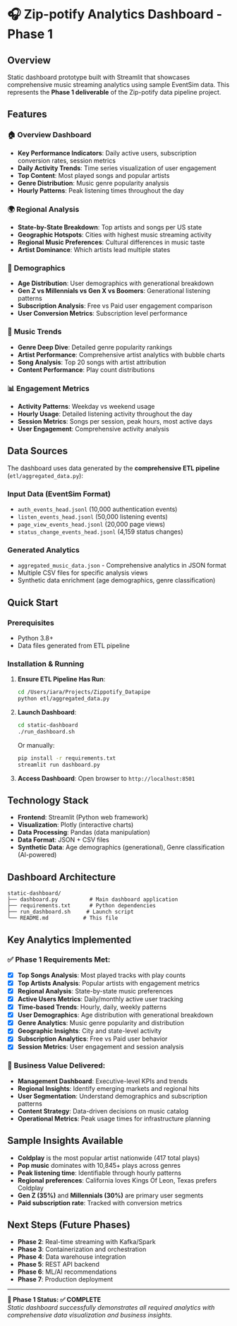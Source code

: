 # 🎧 Zip-potify Analytics Dashboard - Phase 1

## Overview
Static dashboard prototype built with Streamlit that showcases comprehensive music streaming analytics using sample EventSim data. This represents the **Phase 1 deliverable** of the Zip-potify data pipeline project.

## Features

### 🏠 **Overview Dashboard**
- **Key Performance Indicators**: Daily active users, subscription conversion rates, session metrics
- **Daily Activity Trends**: Time series visualization of user engagement
- **Top Content**: Most played songs and popular artists
- **Genre Distribution**: Music genre popularity analysis
- **Hourly Patterns**: Peak listening times throughout the day

### 🌍 **Regional Analysis**
- **State-by-State Breakdown**: Top artists and songs per US state
- **Geographic Hotspots**: Cities with highest music streaming activity
- **Regional Music Preferences**: Cultural differences in music taste
- **Artist Dominance**: Which artists lead multiple states

### 👥 **Demographics**
- **Age Distribution**: User demographics with generational breakdown
- **Gen Z vs Millennials vs Gen X vs Boomers**: Generational listening patterns
- **Subscription Analysis**: Free vs Paid user engagement comparison
- **User Conversion Metrics**: Subscription level performance

### 🎵 **Music Trends**
- **Genre Deep Dive**: Detailed genre popularity rankings
- **Artist Performance**: Comprehensive artist analytics with bubble charts
- **Song Analysis**: Top 20 songs with artist attribution
- **Content Performance**: Play count distributions

### 📊 **Engagement Metrics**
- **Activity Patterns**: Weekday vs weekend usage
- **Hourly Usage**: Detailed listening activity throughout the day
- **Session Metrics**: Songs per session, peak hours, most active days
- **User Engagement**: Comprehensive activity analysis

## Data Sources

The dashboard uses data generated by the **comprehensive ETL pipeline** (`etl/aggregated_data.py`):

### Input Data (EventSim Format)
- `auth_events_head.jsonl` (10,000 authentication events)
- `listen_events_head.jsonl` (50,000 listening events)
- `page_view_events_head.jsonl` (20,000 page views)
- `status_change_events_head.jsonl` (4,159 status changes)

### Generated Analytics
- `aggregated_music_data.json` - Comprehensive analytics in JSON format
- Multiple CSV files for specific analysis views
- Synthetic data enrichment (age demographics, genre classification)

## Quick Start

### Prerequisites
- Python 3.8+
- Data files generated from ETL pipeline

### Installation & Running

1. **Ensure ETL Pipeline Has Run**:
   ```bash
   cd /Users/iara/Projects/Zippotify_Datapipe
   python etl/aggregated_data.py
   ```

2. **Launch Dashboard**:
   ```bash
   cd static-dashboard
   ./run_dashboard.sh
   ```

   Or manually:
   ```bash
   pip install -r requirements.txt
   streamlit run dashboard.py
   ```

3. **Access Dashboard**:
   Open browser to `http://localhost:8501`

## Technology Stack

- **Frontend**: Streamlit (Python web framework)
- **Visualization**: Plotly (interactive charts)
- **Data Processing**: Pandas (data manipulation)
- **Data Format**: JSON + CSV files
- **Synthetic Data**: Age demographics (generational), Genre classification (AI-powered)

## Dashboard Architecture

```
static-dashboard/
├── dashboard.py          # Main dashboard application
├── requirements.txt      # Python dependencies
├── run_dashboard.sh     # Launch script
└── README.md           # This file
```

## Key Analytics Implemented

### ✅ Phase 1 Requirements Met:
- [x] **Top Songs Analysis**: Most played tracks with play counts
- [x] **Top Artists Analysis**: Popular artists with engagement metrics
- [x] **Regional Analysis**: State-by-state music preferences
- [x] **Active Users Metrics**: Daily/monthly active user tracking
- [x] **Time-based Trends**: Hourly, daily, weekly patterns
- [x] **User Demographics**: Age distribution with generational breakdown
- [x] **Genre Analytics**: Music genre popularity and distribution
- [x] **Geographic Insights**: City and state-level activity
- [x] **Subscription Analytics**: Free vs Paid user behavior
- [x] **Session Metrics**: User engagement and session analysis

### 🎯 Business Value Delivered:
- **Management Dashboard**: Executive-level KPIs and trends
- **Regional Insights**: Identify emerging markets and regional hits
- **User Segmentation**: Understand demographics and subscription patterns
- **Content Strategy**: Data-driven decisions on music catalog
- **Operational Metrics**: Peak usage times for infrastructure planning

## Sample Insights Available

- **Coldplay** is the most popular artist nationwide (417 total plays)
- **Pop music** dominates with 10,845+ plays across genres
- **Peak listening time**: Identifiable through hourly patterns
- **Regional preferences**: California loves Kings Of Leon, Texas prefers Coldplay
- **Gen Z (35%)** and **Millennials (30%)** are primary user segments
- **Paid subscription rate**: Tracked with conversion metrics

## Next Steps (Future Phases)

- **Phase 2**: Real-time streaming with Kafka/Spark
- **Phase 3**: Containerization and orchestration
- **Phase 4**: Data warehouse integration
- **Phase 5**: REST API backend
- **Phase 6**: ML/AI recommendations
- **Phase 7**: Production deployment

---

**🎊 Phase 1 Status: ✅ COMPLETE**  
*Static dashboard successfully demonstrates all required analytics with comprehensive data visualization and business insights.*
